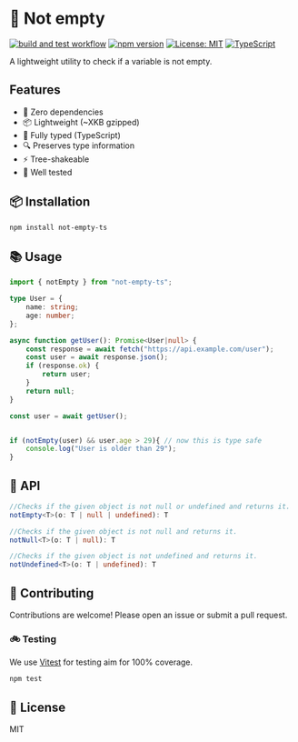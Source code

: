 # 🐊 Not empty

[![build and test workflow](https://github.com/eivindingebrigtsen/not-empty/actions/workflows/ci.yml/badge.svg)](https://github.com/eivindingebrigtsen/not-empty/actions/workflows/ci.yml)
[![npm version](https://badge.fury.io/js/not-empty.svg)](https://www.npmjs.com/package/not-empty)
[![License: MIT](https://img.shields.io/badge/License-MIT-yellow.svg)](https://opensource.org/licenses/MIT)
[![TypeScript](https://img.shields.io/badge/TypeScript-Ready-blue.svg)](https://www.typescriptlang.org/)

A lightweight utility to check if a variable is not empty.

## Features

- 🎯 Zero dependencies
- 📦 Lightweight (~XKB gzipped)
- 💪 Fully typed (TypeScript)
- 🔍 Preserves type information
- ⚡ Tree-shakeable
- 🧪 Well tested

## 📦 Installation

```bash
npm install not-empty-ts
```

## 📚 Usage

```ts
import { notEmpty } from "not-empty-ts";

type User = {
	name: string;
	age: number;
};

async function getUser(): Promise<User|null> {
	const response = await fetch("https://api.example.com/user");
	const user = await response.json();
	if (response.ok) {
		return user;
	}
	return null;
}

const user = await getUser();


if (notEmpty(user) && user.age > 29){ // now this is type safe
	console.log("User is older than 29");
}

```
## 📘 API

```ts
//Checks if the given object is not null or undefined and returns it.
notEmpty<T>(o: T | null | undefined): T

//Checks if the given object is not null and returns it.
notNull<T>(o: T | null): T

//Checks if the given object is not undefined and returns it.
notUndefined<T>(o: T | undefined): T
```

## 🤝 Contributing

Contributions are welcome! Please open an issue or submit a pull request.

### 🚲 Testing

We use [Vitest](https://vitest.dev/) for testing aim for 100% coverage.

```bash
npm test
```


## 📝 License

MIT